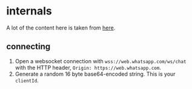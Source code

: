 # internals

A lot of the content here is taken from [here](https://github.com/sigalor/whatsapp-web-reveng).

## connecting

1. Open a websocket connection with `wss://web.whatsapp.com/ws/chat` with the HTTP header, `Origin: https://web.whatsapp.com`.
2. Generate a random 16 byte base64-encoded string. This is your `clientId`.
